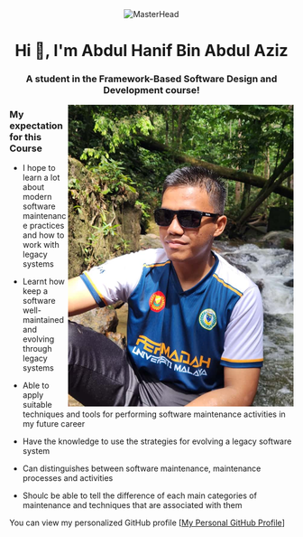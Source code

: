 <div align="center">
  <img src="https://www.bing.com/th/id/OGC.91abe8c533bc8f9c34c2cf7ff7b8f6b9?o=7&cb=12&pid=1.7&rm=3&rurl=https%3a%2f%2fmedia.giphy.com%2fmedia%2fjz2VNqCrlFsPe%2fgiphy.gif&ehk=ATm3L1qKw6mcsiZt7AaChPsaY1stS8iQT%2b1dwVKZPQE%3d" alt="MasterHead" />
</div>
<h1 align="center">Hi 👋, I'm Abdul Hanif Bin Abdul Aziz</h1>
<h3 align="center">A student in the Framework-Based Software Design and Development course!</h3>
<img align="right" alt="Myself" width="400" src="Me.jpg">

<h3>My expectation for this Course</h3>

 - I hope to learn a lot about modern software maintenance practices and how to work with legacy systems

 - Learnt how keep a software well-maintained and evolving through legacy systems

 - Able to apply suitable techniques and tools for performing software maintenance activities in my future career

 - Have the knowledge to use the strategies for evolving a legacy software system

 - Can distinguishes between software maintenance, maintenance processes and activities

 - Shoulc be able to tell the difference of each main categories of maintenance and techniques that are associated with them


You can view my personalized GitHub profile [[My Personal GitHub Profile](https://github.com/Nipz652)]

